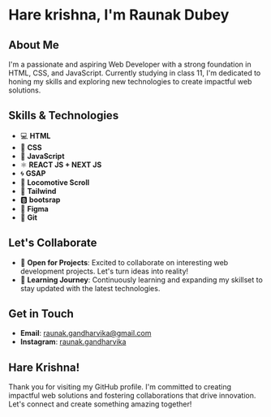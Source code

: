 # Hare  krishna, I'm Raunak Dubey
## About Me
I'm a passionate and aspiring Web Developer with a strong foundation in HTML, CSS, and JavaScript. Currently studying in class 11, I'm dedicated to honing my skills and exploring new technologies to create impactful web solutions.

## Skills & Technologies
- 💻 **HTML**
- 🎨 **CSS**
- 🚀 **JavaScript**
- ⚛️ **REACT JS + NEXT JS**
- 🌀 **GSAP**
- 🚂 **Locomotive Scroll**
- 🌈 **Tailwind**
- 🅱️ **bootsrap**
- 🎨 **Figma**
- 📜 **Git**

## Let's Collaborate
- 🤝 **Open for Projects**: Excited to collaborate on interesting web development projects. Let's turn ideas into reality!
- 🌱 **Learning Journey**: Continuously learning and expanding my skillset to stay updated with the latest technologies.

## Get in Touch
- **Email**: [raunak.gandharvika@gmail.com](mailto:raunak.gandharvika108@gmail.com)
- **Instagram**: [raunak.gandharvika](https://instagram.com/raunak.gandharvika)

## Hare Krishna!
Thank you for visiting my GitHub profile. I'm committed to creating impactful web solutions and fostering collaborations that drive innovation. Let's connect and create something amazing together!
